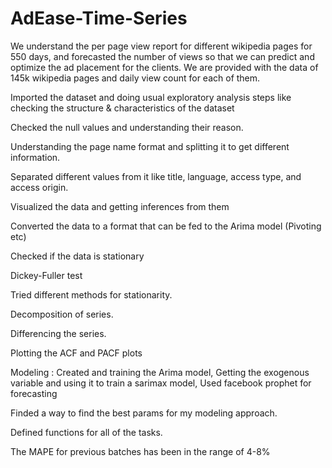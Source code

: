 # AdEase-Time-Series
We understand the per page view report for different wikipedia pages for 550 days, and forecasted the number of views so that we can predict and optimize the ad placement for the clients. We are provided with the data of 145k wikipedia pages and daily view count for each of them.


Imported the dataset and doing usual exploratory analysis steps like checking the structure & characteristics of the dataset

Checked the null values and understanding their reason.

Understanding the page name format and splitting it to get different information.

Separated different values from it like title, language, access type, and access origin.

Visualized the data and getting inferences from them

Converted the data to a format that can be fed to the Arima model (Pivoting etc)

Checked if the data is stationary

Dickey-Fuller test

Tried different methods for stationarity.

Decomposition of series.

Differencing the series.

Plotting the ACF and PACF plots


Modeling : Created and training the Arima model, Getting the exogenous variable and using it to train a sarimax model, Used facebook prophet for forecasting

Finded a way to find the best params for my modeling approach.

Defined functions for all of the tasks.

The MAPE for previous batches has been in the range of 4-8%
